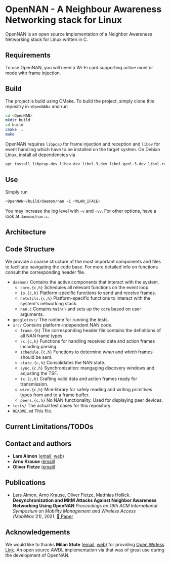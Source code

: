 # OpenNAN - A Neighbour Awareness Networking stack for Linux

OpenNAN is an open source implementation of a Neighbor Awareness Networking stack for Linux written in C.


## Requirements

To use OpenNAN, you will need a Wi-Fi card supporting active monitor mode with frame injection.


## Build

The project is build using CMake. To build the project, simply clone this repositry in `<OpenNAN>` and run
```sh
cd <OpenNAN>
mkdir build
cd build
cmake ..
make
```

OpenNAN requires `libpcap` for frame injection and reception and `libev` for event handling which have to be installed on the target system.
On Debian Linux, install all dependencies via
```sh
apt install libpcap-dev libev-dev libnl-3-dev libnl-genl-3-dev libnl-route-3-dev
```


## Use

Simply run

```sh
<OpenNAN>/build/daemon/nan -i <WLAN_IFACE>
```

You may increase the log level with `-v` and `-vv`. For other options, have a look at `daemon/nan.c`.

## Architecture



## Code Structure

We provide a coarse structure of the most important components and files to facilitate navigating the code base.
For more detailed info on functions consult the corresponding header file.

* `daemon/` Contains the active components that interact with the system.
  * `core.{c,h}` Schedules all relevant functions on the event loop.
  * `io.{c,h}` Platform-specific functions to send and receive frames.
  * `netutils.{c,h}`  Platform-specific functions to interact with the system's networking stack.
  * `nan.c` Contains `main()` and sets up the `core` based on user arguments.
* `googletest/` The runtime for running the tests.
* `src/` Contains platform-independent NAN code.
  * `frame.{h}` The corresponding header file contains the definitions of all NAN frame types
  * `rx.{c,h}` Functions for handling received data and action frames including parsing.
  * `schedule.{c,h}` Functions to determine *when* and *which* frames should be sent.
  * `state.{c,h}` Consolidates the NAN state.
  * `sync.{c,h}` Synchronization: mangaging discovery windows and adjusting the TSF.
  * `tx.{c,h}` Crafting valid data and action frames ready for transmission.
  * `wire.{c,h}` Mini-library for safely reading and writing primitives types from and to a frame buffer.
  * `peers.{c,h}` No NAN functionality. Used for displaying peer devices. 
* `tests/` The actual test cases for this repository.
* `README.md` This file.


## Current Limitations/TODOs

## Contact and authors

- **Lars Almon** ([email](mailto:lalmon@seemoo.tu-darmstadt.de), [web](https://seemoo.de/lalmon))
- **Arno Krause** ([email](mailto:akrause@seemoo.tu-darmstadt.de))
- **Oliver Fietze** ([email](mailto:ofietze@seemoo.tu-darmstadt.de))

## Publications
- Lars Almon, Arno Krause, Oliver Fietze, Matthias Hollick. **Desynchronization and MitM Attacks Against Neighbor Awareness Networking Using OpenNAN** _Proceedings on 19th ACM International Symposium on Mobility Management and Wireless Access (MobiWac'21)_, 2021. [📄 Paper](https://dl.acm.org/doi/abs/10.1145/3479241.3486689)

## Acknowledgements
We would like to thanks **Milan Stute** ([email](mailto:mstute@seemoo.tu-darmstadt.de), [web](https://seemoo.de/mstute))
for providing [Open Wirless Link](https://owlink.org/). An open source AWDL implementation via that was of great use during the development of OpenNAN.
